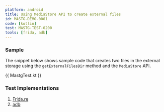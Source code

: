 ```yaml
---
platform: android
title: Using MediaStore API to create external files
id: MASTG-DEMO-0001
code: [kotlin]
test: MASTG-TEST-0200
tools: [frida, adb]
---
```


### Sample

The snippet below shows sample code that creates two files in the external storage using the `getExternalFilesDir` method and the `MediaStore` API.

{{ MastgTest.kt }}


<!---
TODO: This is for the PoC only, should be automated
-->

### Test Implementations

1. [Frida.re](./tools/frida/MASTG-DEMO-0001-FRIDA.md)
2. [adb](./tools/adb/MASTG-DEMO-0001-ADB.md)

